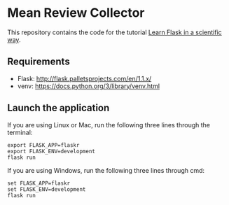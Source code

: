 # Mean Review Collector

This repository contains the code for the tutorial [Learn Flask in a scientific way](https://medium.com/@neohao/learn-flask-in-a-scientific-way-baf4d8055f6e).

## Requirements

* Flask: http://flask.palletsprojects.com/en/1.1.x/
* venv: https://docs.python.org/3/library/venv.html

## Launch the application

If you are using Linux or Mac, run the following three lines through the terminal:
```
export FLASK_APP=flaskr
export FLASK_ENV=development
flask run
```
If you are using Windows, run the following three lines through cmd:
```
set FLASK_APP=flaskr
set FLASK_ENV=development
flask run
```
